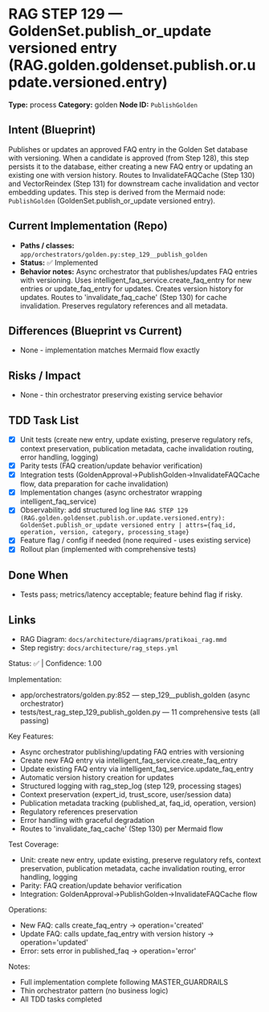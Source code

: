 # RAG STEP 129 — GoldenSet.publish_or_update versioned entry (RAG.golden.goldenset.publish.or.update.versioned.entry)

**Type:** process
**Category:** golden
**Node ID:** `PublishGolden`

## Intent (Blueprint)
Publishes or updates an approved FAQ entry in the Golden Set database with versioning. When a candidate is approved (from Step 128), this step persists it to the database, either creating a new FAQ entry or updating an existing one with version history. Routes to InvalidateFAQCache (Step 130) and VectorReindex (Step 131) for downstream cache invalidation and vector embedding updates. This step is derived from the Mermaid node: `PublishGolden` (GoldenSet.publish_or_update versioned entry).

## Current Implementation (Repo)
- **Paths / classes:** `app/orchestrators/golden.py:step_129__publish_golden`
- **Status:** ✅ Implemented
- **Behavior notes:** Async orchestrator that publishes/updates FAQ entries with versioning. Uses intelligent_faq_service.create_faq_entry for new entries or update_faq_entry for updates. Creates version history for updates. Routes to 'invalidate_faq_cache' (Step 130) for cache invalidation. Preserves regulatory references and all metadata.

## Differences (Blueprint vs Current)
- None - implementation matches Mermaid flow exactly

## Risks / Impact
- None - thin orchestrator preserving existing service behavior

## TDD Task List
- [x] Unit tests (create new entry, update existing, preserve regulatory refs, context preservation, publication metadata, cache invalidation routing, error handling, logging)
- [x] Parity tests (FAQ creation/update behavior verification)
- [x] Integration tests (GoldenApproval→PublishGolden→InvalidateFAQCache flow, data preparation for cache invalidation)
- [x] Implementation changes (async orchestrator wrapping intelligent_faq_service)
- [x] Observability: add structured log line
  `RAG STEP 129 (RAG.golden.goldenset.publish.or.update.versioned.entry): GoldenSet.publish_or_update versioned entry | attrs={faq_id, operation, version, category, processing_stage}`
- [x] Feature flag / config if needed (none required - uses existing service)
- [x] Rollout plan (implemented with comprehensive tests)

## Done When
- Tests pass; metrics/latency acceptable; feature behind flag if risky.

## Links
- RAG Diagram: `docs/architecture/diagrams/pratikoai_rag.mmd`
- Step registry: `docs/architecture/rag_steps.yml`


<!-- AUTO-AUDIT:BEGIN -->
Status: ✅  |  Confidence: 1.00

Implementation:
- app/orchestrators/golden.py:852 — step_129__publish_golden (async orchestrator)
- tests/test_rag_step_129_publish_golden.py — 11 comprehensive tests (all passing)

Key Features:
- Async orchestrator publishing/updating FAQ entries with versioning
- Create new FAQ entry via intelligent_faq_service.create_faq_entry
- Update existing FAQ entry via intelligent_faq_service.update_faq_entry
- Automatic version history creation for updates
- Structured logging with rag_step_log (step 129, processing stages)
- Context preservation (expert_id, trust_score, user/session data)
- Publication metadata tracking (published_at, faq_id, operation, version)
- Regulatory references preservation
- Error handling with graceful degradation
- Routes to 'invalidate_faq_cache' (Step 130) per Mermaid flow

Test Coverage:
- Unit: create new entry, update existing, preserve regulatory refs, context preservation, publication metadata, cache invalidation routing, error handling, logging
- Parity: FAQ creation/update behavior verification
- Integration: GoldenApproval→PublishGolden→InvalidateFAQCache flow

Operations:
- New FAQ: calls create_faq_entry → operation='created'
- Update FAQ: calls update_faq_entry with version history → operation='updated'
- Error: sets error in published_faq → operation='error'

Notes:
- Full implementation complete following MASTER_GUARDRAILS
- Thin orchestrator pattern (no business logic)
- All TDD tasks completed
<!-- AUTO-AUDIT:END -->